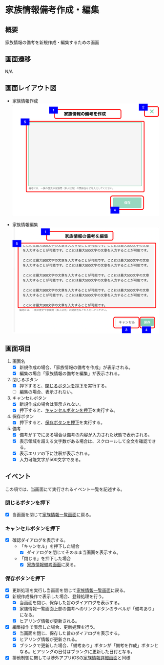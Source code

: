 # 家族情報備考作成・編集

## 概要

家族情報の備考を新規作成・編集するための画面

## 画面遷移

N/A

## 画面レイアウト図

- 家族情報作成  
![家族情報備考作成](images/家族情報備考作成.drawio.png)

- 家族情報編集
![家族情報備考編集](images/家族情報備考編集.drawio.png)

## 画面項目

1. 画面名
    - [x] 新規作成の場合、「家族情報の備考を作成」が表示される。
    - [x] 編集の場合「家族情報の備考を編集」が表示される。
2. 閉じるボタン
    - [x] 押下すると、[閉じるボタンを押下](#閉じるボタンを押下)を実行する。
    - [ ] 編集の場合、表示されない。
3. キャンセルボタン
    - [x] 新規作成の場合は表示されない。
    - [x] 押下すると、[キャンセルボタンを押下](#キャンセルボタンを押下)を実行する。
4. 保存ボタン
    - [x] 押下すると、[保存ボタンを押下](#保存ボタンを押下)を実行する。
5. 備考
    - [x] 備考がすでにある場合は備考の内容が入力された状態で表示される。
    - [x] 表示領域を超える文字数がある場合は、スクロールして全文を確認できる。
    - [x] 表示エリアの下に注釈が表示される。
    - [x] 入力可能文字が500文字である。

## イベント

この項では、当画面にて実行されるイベント一覧を記述する。

### 閉じるボタンを押下

- [x] 当画面を閉じて[家族情報一覧画面](家族情報一覧.md)に戻る。

### キャンセルボタンを押下

- [x] 確認ダイアログを表示する。
  - 「キャンセル」を押下した場合
    - [x] ダイアログを閉じてそのまま当画面を表示する。
  - 「閉じる」を押下した場合
    - [x] [家族情報備考画面](家族情報備考.md)に戻る。

### 保存ボタンを押下

- [x] 更新処理を実行し当画面を閉じて[家族情報一覧画面](家族情報一覧.md)に戻る。
- [x] 新規作成操作で表示した場合、登録処理を行う。
  - [x] 当画面を閉じ、保存した旨のダイアログを表示する。
  - [x] 家族情報一覧画面上部の備考へのリンクボタンのラベルが「備考あり」になる。
  - [x] ヒアリング情報が更新される。
- [x] 編集操作で表示した場合、更新処理を行う。
  - [x] 当画面を閉じ、保存した旨のダイアログを表示する。
  - [x] ヒアリング情報が更新される。
  - [x] ブランクで更新した場合、「備考あり」ボタンが「備考を作成」ボタンとなる。ヒアリングの日付はブランクに更新した日付となる。
- [x] 排他制御に関しては渉外アプリiOSの[家族情報詳細画面](../../渉外アプリiOS/家族情報/家族情報詳細.md)と同様
